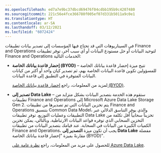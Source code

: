 ```yaml
---
ms.openlocfilehash: ed7a7e9bc37dbcd69476f04cdbb195b9c4207480
ms.sourcegitcommit: 221c56e4fce366780f005ef07d331b5011a9c0e1
ms.translationtype: HT
ms.contentlocale: ar-SA
ms.lasthandoff: 03/12/2021
ms.locfileid: "6072424"
---
```

في السيناريوهات التي قد تحتاج فيها المؤسسات إلى تصدير بيانات تطبيقات Finance and Operations لتوحيد البيانات أو حل مستودع البيانات أو أي سبب آخر، توفر تطبيقات Finance and Operations الخدمات التالية:

- **إحضار قاعدة بياناتك الخاصة (BYOD)** – تتيح ميزة إحضار قاعدة بياناتك الخاصة للمسؤولين تكوين قاعدة البيانات الخاصة بهم، ثم تصدير كيان واحد أو أكثر من كيانات البيانات المتوفرة في التطبيق إلى قاعدة البيانات. 

    لمزيد من المعلومات، راجع [إحضار قاعدة بياناتك الخاصة (BYOD)](https://docs.microsoft.com/dynamics365/fin-ops-core/dev-itpro/analytics/export-entities-to-your-own-database?toc=/dynamics365/commerce/toc.json/?azure-portal=true).

- **تصدير إلى Data Lake** – ستقوم هذه الخدمة بتصدير البيانات بشكل متزايد من تطبيقات Finance and Operations إلى Microsoft Azure Data Lake Storage Gen 2. يتم تخزين البيانات التي تم تصديرها من تطبيقات Finance and Operations بتنسيق Common Data Model، والذي يوفر التناسق الدلالي عبر التطبيقات وعمليات التوزيع. توفر تطبيقات Data Lake تخزيناً سحابياً أقل تكلفة من التخزين السحابي الذي توفره قواعد البيانات الارتباطية. وبالتالي، يمكن تخزين الكميات الكبيرة من البيانات في السحابة. عند قيامك بتصدير البيانات من تطبيقات Finance and Operations، يجب أن تكون ميزة **التصدير إلى Data Lake** مفضلة مقارنةً بميزة "إحضار قاعدة بياناتك الخاصة (BYOD)".

    للحصول على مزيد من المعلومات، راجع [نظرة عامة على Azure Data Lake](https://docs.microsoft.com/dynamics365/fin-ops-core/dev-itpro/data-entities/azure-data-lake-overview/?azure-portal=true).



